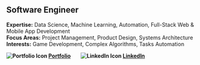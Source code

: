 ## **Software Engineer**
**Expertise:** Data Science, Machine Learning, Automation, Full-Stack Web & Mobile App Development<br>
**Focus Areas:** Project Management, Product Design, Systems Architecture<br>
**Interests:** Game Development, Complex Algorithms, Tasks Automation

**![Portfolio Icon](https://cdn.simpleicons.org/icloud?size=12) [Portfolio](https://castilloglenn.github.io/)&nbsp;&nbsp;&nbsp;&nbsp;&nbsp;&nbsp;&nbsp;&nbsp;![LinkedIn Icon](https://cdn.simpleicons.org/linkedin?size=12) [LinkedIn](https://www.linkedin.com/in/castilloglenn)**
